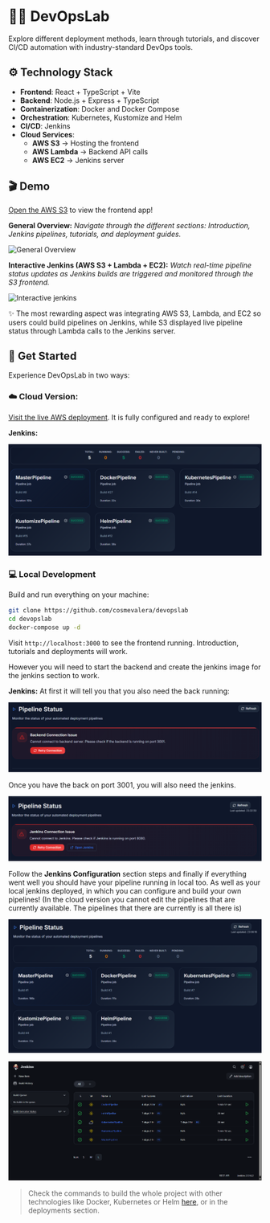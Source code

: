 # 🐳🧪 DevOpsLab
Explore different deployment methods, learn through tutorials, and discover CI/CD automation with industry-standard DevOps tools.

## ⚙ Technology Stack
- **Frontend**: React + TypeScript + Vite
- **Backend**: Node.js + Express + TypeScript
- **Containerization**: Docker and Docker Compose
- **Orchestration**: Kubernetes, Kustomize and Helm
- **CI/CD**: Jenkins
- **Cloud Services**:
  - **AWS S3** → Hosting the frontend
  - **AWS Lambda** → Backend API calls
  - **AWS EC2** → Jenkins server

## 🎬 Demo
[Open the AWS S3](https://d3nl9bq5so9qcn.cloudfront.net/) to view the frontend app!

**General Overview:**
*Navigate through the different sections: Introduction, Jenkins pipelines, tutorials, and deployment guides.*

![General Overview](./readme-content/general-overview.gif)


**Interactive Jenkins (AWS S3 + Lambda + EC2):**
*Watch real-time pipeline status updates as Jenkins builds are triggered and monitored through the S3 frontend.*

![Interactive jenkins](./readme-content/interactive-jenkins.gif)

✨ The most rewarding aspect was integrating AWS S3, Lambda, and EC2 so users could build pipelines on Jenkins, while S3 displayed live pipeline status through Lambda calls to the Jenkins server.

## 🚀 Get Started
Experience DevOpsLab in two ways:

### ☁️ Cloud Version:

[Visit the live AWS deployment](https://d3nl9bq5so9qcn.cloudfront.net/). It is fully configured and ready to explore!

**Jenkins:**

![cloud-pipeline-status-working](./readme-content/cloud-pipeline-status-working.png)


### 💻 Local Development

Build and run everything on your machine:
```bash
git clone https://github.com/cosmevalera/devopslab
cd devopslab
docker-compose up -d
```
Visit `http://localhost:3000` to see the frontend running. Introduction, tutorials and deployments will work.

However you will need to start the backend and create the jenkins image for the jenkins section to work.

**Jenkins:**
At first it will tell you that you also need the back running:

![pipeline-status-back-error](./readme-content/pipeline-status-back-error.png)

Once you have the back on port 3001, you will also need the jenkins.

![pipeline-status-jenkins-error](./readme-content/pipeline-status-jenkins-error.png)

Follow the **Jenkins Configuration** section steps and finally if everything went well you should have your pipeline running in local too. As well as your local jenkins deployed, in which you can configure and build your own pipelines! (In the cloud version you cannot edit the pipelines that are currently available. The pipelines that there are currently is all there is)

![pipeline-status-working](./readme-content/pipeline-status-working.png)

![local-jenkins](./readme-content/local-jenkins.png)

> Check the commands to build the whole project with other technologies like Docker, Kubernetes or Helm [here](./README-command.md), or in the deployments section.

